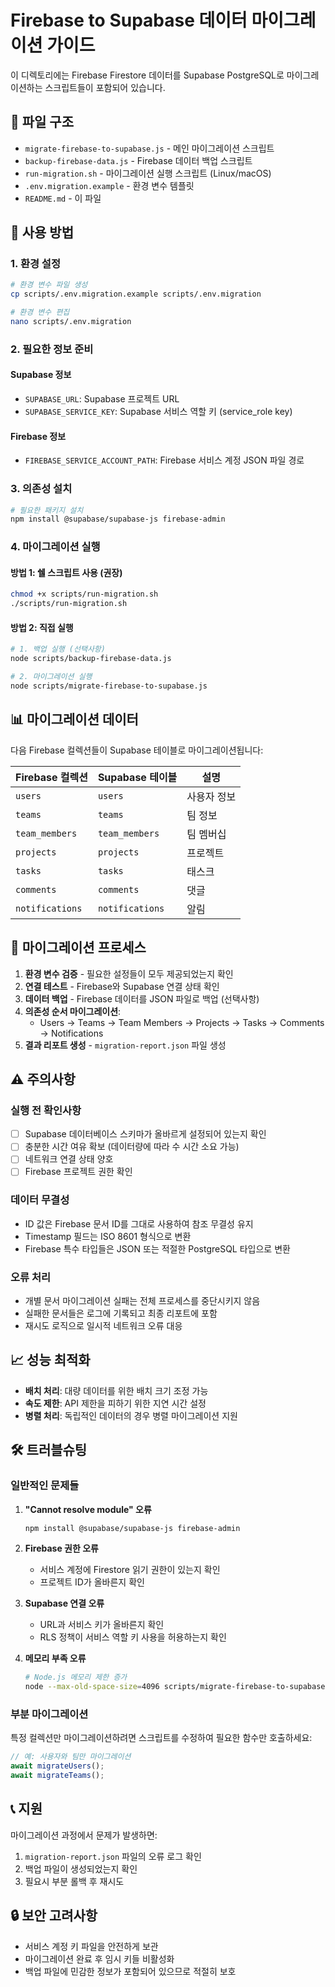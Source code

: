 # Firebase to Supabase 데이터 마이그레이션 가이드

이 디렉토리에는 Firebase Firestore 데이터를 Supabase PostgreSQL로 마이그레이션하는 스크립트들이 포함되어 있습니다.

## 📁 파일 구조

- `migrate-firebase-to-supabase.js` - 메인 마이그레이션 스크립트
- `backup-firebase-data.js` - Firebase 데이터 백업 스크립트
- `run-migration.sh` - 마이그레이션 실행 스크립트 (Linux/macOS)
- `.env.migration.example` - 환경 변수 템플릿
- `README.md` - 이 파일

## 🚀 사용 방법

### 1. 환경 설정

```bash
# 환경 변수 파일 생성
cp scripts/.env.migration.example scripts/.env.migration

# 환경 변수 편집
nano scripts/.env.migration
```

### 2. 필요한 정보 준비

#### Supabase 정보
- `SUPABASE_URL`: Supabase 프로젝트 URL
- `SUPABASE_SERVICE_KEY`: Supabase 서비스 역할 키 (service_role key)

#### Firebase 정보
- `FIREBASE_SERVICE_ACCOUNT_PATH`: Firebase 서비스 계정 JSON 파일 경로

### 3. 의존성 설치

```bash
# 필요한 패키지 설치
npm install @supabase/supabase-js firebase-admin
```

### 4. 마이그레이션 실행

#### 방법 1: 쉘 스크립트 사용 (권장)
```bash
chmod +x scripts/run-migration.sh
./scripts/run-migration.sh
```

#### 방법 2: 직접 실행
```bash
# 1. 백업 실행 (선택사항)
node scripts/backup-firebase-data.js

# 2. 마이그레이션 실행
node scripts/migrate-firebase-to-supabase.js
```

## 📊 마이그레이션 데이터

다음 Firebase 컬렉션들이 Supabase 테이블로 마이그레이션됩니다:

| Firebase 컬렉션 | Supabase 테이블 | 설명 |
|----------------|----------------|------|
| `users` | `users` | 사용자 정보 |
| `teams` | `teams` | 팀 정보 |
| `team_members` | `team_members` | 팀 멤버십 |
| `projects` | `projects` | 프로젝트 |
| `tasks` | `tasks` | 태스크 |
| `comments` | `comments` | 댓글 |
| `notifications` | `notifications` | 알림 |

## 🔄 마이그레이션 프로세스

1. **환경 변수 검증** - 필요한 설정들이 모두 제공되었는지 확인
2. **연결 테스트** - Firebase와 Supabase 연결 상태 확인
3. **데이터 백업** - Firebase 데이터를 JSON 파일로 백업 (선택사항)
4. **의존성 순서 마이그레이션**:
   - Users → Teams → Team Members → Projects → Tasks → Comments → Notifications
5. **결과 리포트 생성** - `migration-report.json` 파일 생성

## ⚠️ 주의사항

### 실행 전 확인사항
- [ ] Supabase 데이터베이스 스키마가 올바르게 설정되어 있는지 확인
- [ ] 충분한 시간 여유 확보 (데이터량에 따라 수 시간 소요 가능)
- [ ] 네트워크 연결 상태 양호
- [ ] Firebase 프로젝트 권한 확인

### 데이터 무결성
- ID 값은 Firebase 문서 ID를 그대로 사용하여 참조 무결성 유지
- Timestamp 필드는 ISO 8601 형식으로 변환
- Firebase 특수 타입들은 JSON 또는 적절한 PostgreSQL 타입으로 변환

### 오류 처리
- 개별 문서 마이그레이션 실패는 전체 프로세스를 중단시키지 않음
- 실패한 문서들은 로그에 기록되고 최종 리포트에 포함
- 재시도 로직으로 일시적 네트워크 오류 대응

## 📈 성능 최적화

- **배치 처리**: 대량 데이터를 위한 배치 크기 조정 가능
- **속도 제한**: API 제한을 피하기 위한 지연 시간 설정
- **병렬 처리**: 독립적인 데이터의 경우 병렬 마이그레이션 지원

## 🛠️ 트러블슈팅

### 일반적인 문제들

1. **"Cannot resolve module" 오류**
   ```bash
   npm install @supabase/supabase-js firebase-admin
   ```

2. **Firebase 권한 오류**
   - 서비스 계정에 Firestore 읽기 권한이 있는지 확인
   - 프로젝트 ID가 올바른지 확인

3. **Supabase 연결 오류**
   - URL과 서비스 키가 올바른지 확인
   - RLS 정책이 서비스 역할 키 사용을 허용하는지 확인

4. **메모리 부족 오류**
   ```bash
   # Node.js 메모리 제한 증가
   node --max-old-space-size=4096 scripts/migrate-firebase-to-supabase.js
   ```

### 부분 마이그레이션

특정 컬렉션만 마이그레이션하려면 스크립트를 수정하여 필요한 함수만 호출하세요:

```javascript
// 예: 사용자와 팀만 마이그레이션
await migrateUsers();
await migrateTeams();
```

## 📞 지원

마이그레이션 과정에서 문제가 발생하면:

1. `migration-report.json` 파일의 오류 로그 확인
2. 백업 파일이 생성되었는지 확인
3. 필요시 부분 롤백 후 재시도

## 🔒 보안 고려사항

- 서비스 계정 키 파일을 안전하게 보관
- 마이그레이션 완료 후 임시 키들 비활성화
- 백업 파일에 민감한 정보가 포함되어 있으므로 적절히 보호